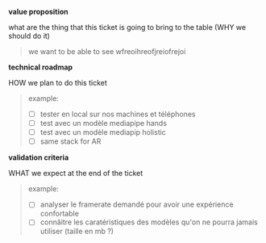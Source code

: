 **value proposition**

what are the thing that this ticket is going to bring to the table (WHY we should do it)

> we want to be able to see wfreoihreofjreiofrejoi

**technical roadmap**

HOW we plan to do this ticket

> example:
> - [ ] tester en local sur nos machines et téléphones
> - [ ] test avec un modèle mediapipe hands
> - [ ] test avec un modèle mediapip holistic 
> - [ ] same stack for AR

**validation criteria**

WHAT we expect at the end of the ticket

> example:
> - [ ] analyser le framerate demandé pour avoir une expérience confortable
> - [ ] connâitre les caratéristiques des modèles qu'on ne pourra jamais utiliser  (taille en mb ?)

